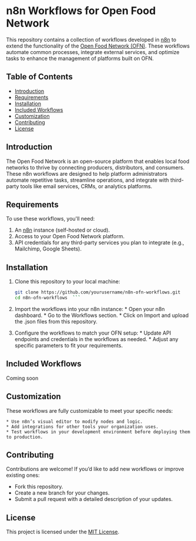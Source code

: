 # n8n Workflows for Open Food Network  

This repository contains a collection of workflows developed in [n8n](https://n8n.io/) to extend the functionality of the [Open Food Network (OFN)](https://openfoodnetwork.org/). These workflows automate common processes, integrate external services, and optimize tasks to enhance the management of platforms built on OFN.  

## Table of Contents  

- [Introduction](#introduction)  
- [Requirements](#requirements)  
- [Installation](#installation)  
- [Included Workflows](#included-workflows)  
- [Customization](#customization)  
- [Contributing](#contributing)  
- [License](#license)  

## Introduction  

The Open Food Network is an open-source platform that enables local food networks to thrive by connecting producers, distributors, and consumers. These n8n workflows are designed to help platform administrators automate repetitive tasks, streamline operations, and integrate with third-party tools like email services, CRMs, or analytics platforms.  

## Requirements  

To use these workflows, you'll need:  

1. An [n8n](https://n8n.io/) instance (self-hosted or cloud).  
2. Access to your Open Food Network platform.  
3. API credentials for any third-party services you plan to integrate (e.g., Mailchimp, Google Sheets).  

## Installation  

1. Clone this repository to your local machine:  
   ```bash  
   git clone https://github.com/yourusername/n8n-ofn-workflows.git  
   cd n8n-ofn-workflows  ```
   
2. Import the workflows into your n8n instance:
        * Open your n8n dashboard.
        * Go to the Workflows section.
        * Click on Import and upload the .json files from this repository.

3. Configure the workflows to match your OFN setup:
        * Update API endpoints and credentials in the workflows as needed.
        * Adjust any specific parameters to fit your requirements.

## Included Workflows

Coming soon
    
## Customization

These workflows are fully customizable to meet your specific needs:

    * Use n8n’s visual editor to modify nodes and logic.
    * Add integrations for other tools your organization uses.
    * Test workflows in your development environment before deploying them to production.

## Contributing

Contributions are welcome! If you’d like to add new workflows or improve existing ones:

   * Fork this repository.
   * Create a new branch for your changes.
   * Submit a pull request with a detailed description of your updates.

## License

This project is licensed under the [MIT License](https://mit-license.org/).
